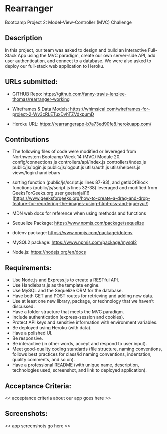 # Rearranger

Bootcamp Project 2: Model-View-Controller (MVC) Challenge

## Description

In this project, our team was asked to design and build an Interactive Full-Stack App using the MVC paradigm, create our own server-side API, add user authentication, and connect to a database. We were also asked to deploy our full-stack web application to Heroku.

## URLs submitted:

- GITHUB Repo: https://github.com/fanny-travis-lenzlee-thomas/rearranger-working

- Wireframes & Data Models: https://whimsical.com/wireframes-for-project-2-Wv3cRLETuxDvhTZVdxpumD

- Heroku URL: https://rearrangerapp-b7a73ed90fe8.herokuapp.com/

## Contributions

- The following files of code were modified or levereged from Northwestern Bootcamp Week 14 (MVC) Module 20.
  config/connections.js
  controllers/api/index.js
  controllers/index.js
  public/js/login.js
  public/js/logout.js
  utils/auth.js
  utils/helpers.js
  views/login.handlebars

- sorting function (public/js/script.js lines 87-93), and getIdOfBlock functions (public/js/script.js lines 32-38) leveraged and modified from GeeksForGeeks.org user geetanjali16 (https://www.geeksforgeeks.org/how-to-create-a-drag-and-drop-feature-for-reordering-the-images-using-html-css-and-jqueryui/)

- MDN web docs for reference when using methods and functions

- Sequelize Package: https://www.npmjs.com/package/sequelize

- dotenv package: https://www.npmjs.com/package/dotenv

- MySQL2 package: https://www.npmjs.com/package/mysql2

- Node.js: https://nodejs.org/en/docs

## Requirements:

- Use Node.js and Express.js to create a RESTful API.
- Use Handlebars.js as the template engine.
- Use MySQL and the Sequelize ORM for the database.
- Have both GET and POST routes for retrieving and adding new data.
- Use at least one new library, package, or technology that we haven’t discussed.
- Have a folder structure that meets the MVC paradigm.
- Include authentication (express-session and cookies).
- Protect API keys and sensitive information with environment variables.
- Be deployed using Heroku (with data).
- Have a polished UI.
- Be responsive.
- Be interactive (in other words, accept and respond to user input).
- Meet good-quality coding standards (file structure, naming conventions, follows best practices for class/id naming conventions, indentation, quality comments, and so on).
- Have a professional README (with unique name, description, technologies used, screenshot, and link to deployed application).

## Acceptance Criteria:

<< acceptance criteria about our app goes here >>

## Screenshots:

<< app screenshots go here >>
